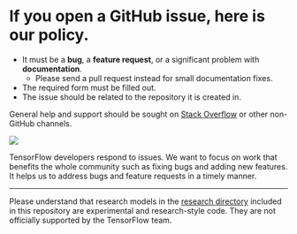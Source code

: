 # If you open a GitHub issue, here is our policy.

* It must be a **bug**, a **feature request**, or a significant problem
with **documentation**.
  * Please send a pull request instead for small documentation fixes.
* The required form must be filled out.
* The issue should be related to the repository it is created in.

General help and support should be sought on [Stack Overflow](https://stackoverflow.com/questions/tagged/tensorflow-model-garden) or other non-GitHub channels.

[![](https://img.shields.io/stackexchange/stackoverflow/t/tensorflow-model-garden)](https://stackoverflow.com/questions/tagged/tensorflow-model-garden)

TensorFlow developers respond to issues.
We want to focus on work that benefits the whole community such as fixing bugs
and adding new features.
It helps us to address bugs and feature requests in a timely manner.

--- 

Please understand that research models in the [research directory](https://github.com/tensorflow/models/tree/master/research)
included in this repository are experimental and research-style code.
They are not officially supported by the TensorFlow team.


